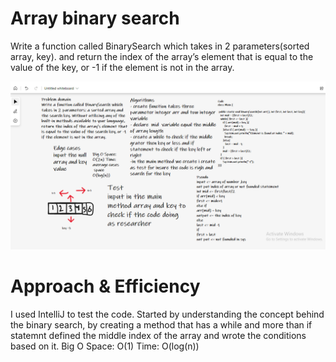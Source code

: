 # Array binary search
Write a function called BinarySearch which takes in 2 parameters(sorted array, key). and return the index of the array’s element that is equal to the value of the key, or -1 if the element is not in the array.

![](codeChallenge3.png)



# Approach & Efficiency

I used IntelliJ to test the code.
Started by understanding the concept behind the binary search, by creating a method that has a while and more than if statemnt
defined the middle index of the array and wrote the conditions based on it.
Big O Space: O(1) Time: O(log(n))